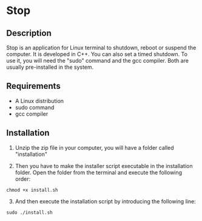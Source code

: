 # Stop
## Description
Stop is an application for Linux terminal to shutdown, reboot or suspend the computer. It is developed in C++. You can also set a timed shutdown. To use it, you will need the "sudo" command and the gcc compiler. Both are usually pre-installed in the system. 

## Requirements

- A Linux distribution
- sudo command
- gcc compiler

## Installation

1. Unzip the zip file in your computer, you will have a folder called "installation"


2. Then you have to make the installer script executable in the installation folder. Open the folder from the terminal and execute the following order:
```shell
chmod +x install.sh
```

3. And then execute the installation script by introducing the following line:
```shell
sudo ./install.sh
```


